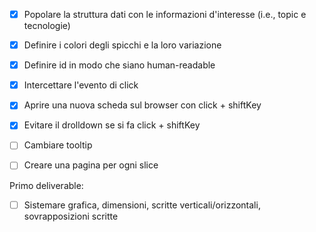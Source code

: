- [x] Popolare la struttura dati con le informazioni d'interesse (i.e., topic e tecnologie)
- [x] Definire i colori degli spicchi e la loro variazione
- [x] Definire id in modo che siano human-readable
- [x] Intercettare l'evento di click
- [x] Aprire una nuova scheda sul browser con click + shiftKey
- [x] Evitare il drolldown se si fa click + shiftKey
- [ ] Cambiare tooltip
- [ ] Creare una pagina per ogni slice


Primo deliverable:
- [ ] Sistemare grafica, dimensioni, scritte verticali/orizzontali, sovrapposizioni scritte

